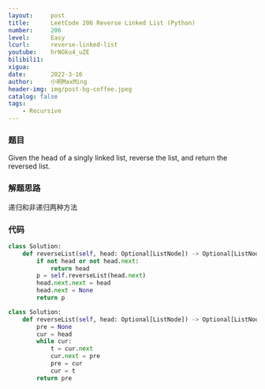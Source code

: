 ```yaml
---
layout:     post
title:      LeetCode 206 Reverse Linked List (Python)
number:     206
level:      Easy
lcurl:      reverse-linked-list
youtube:    hrNGku4_uZE
bilibili1:  
xigua:      
date:       2022-3-16
author:     小明MaxMing
header-img: img/post-bg-coffee.jpeg
catalog: false
tags:
    - Recursive
---
```


### 题目

Given the head of a singly linked list, reverse the list, and return the reversed list.

### 解题思路

递归和非递归两种方法

### 代码
```python
class Solution:
    def reverseList(self, head: Optional[ListNode]) -> Optional[ListNode]:
        if not head or not head.next:
            return head
        p = self.reverseList(head.next)
        head.next.next = head
        head.next = None
        return p
```
```python
class Solution:
    def reverseList(self, head: Optional[ListNode]) -> Optional[ListNode]:
        pre = None
        cur = head
        while cur:
            t = cur.next
            cur.next = pre
            pre = cur
            cur = t
        return pre
```
